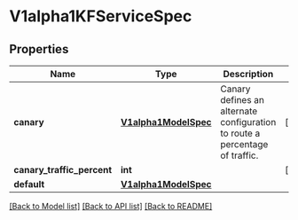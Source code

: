 # V1alpha1KFServiceSpec

## Properties
Name | Type | Description | Notes
------------ | ------------- | ------------- | -------------
**canary** | [**V1alpha1ModelSpec**](V1alpha1ModelSpec.md) | Canary defines an alternate configuration to route a percentage of traffic. | [optional] 
**canary_traffic_percent** | **int** |  | [optional] 
**default** | [**V1alpha1ModelSpec**](V1alpha1ModelSpec.md) |  | 

[[Back to Model list]](../README.md#documentation-for-models) [[Back to API list]](../README.md#documentation-for-api-endpoints) [[Back to README]](../README.md)


